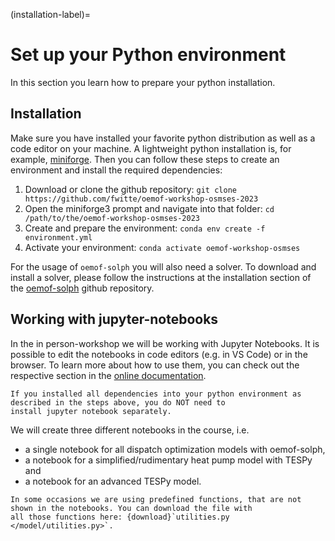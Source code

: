 (installation-label)=

# Set up your Python environment

In this section you learn how to prepare your python installation.

## Installation

Make sure you have installed your favorite python distribution as well as a code editor on your machine. A lightweight
python installation is, for example, [miniforge](https://github.com/conda-forge/miniforge). Then you can follow these
steps to create an environment and install the required dependencies:

1. Download or clone the github repository: `git clone https://github.com/fwitte/oemof-workshop-osmses-2023`
2. Open the miniforge3 prompt and navigate into that folder: `cd /path/to/the/oemof-workshop-osmses-2023`
3. Create and prepare the environment: `conda env create -f environment.yml`
4. Activate your environment: `conda activate oemof-workshop-osmses`

For the usage of `oemof-solph` you will also need a solver. To download and install a solver, please follow the
instructions at the installation section of the
[oemof-solph](https://github.com/oemof/oemof-solph/#installing-a-solver) github repository.

## Working with jupyter-notebooks

In the in person-workshop we will be working with Jupyter Notebooks. It is possible to edit the notebooks in code
editors (e.g. in VS Code) or in the browser. To learn more about how to use them, you can check out the respective
section in the [online documentation](https://jupyter.org/).

```{note}
If you installed all dependencies into your python environment as described in the steps above, you do NOT need to
install jupyter notebook separately.
```

We will create three different notebooks in the course, i.e.

- a single notebook for all dispatch optimization models with oemof-solph,
- a notebook for a simplified/rudimentary heat pump model with TESPy and
- a notebook for an advanced TESPy model.

```{tip}
In some occasions we are using predefined functions, that are not shown in the notebooks. You can download the file with
all those functions here: {download}`utilities.py </model/utilities.py>`.
```
